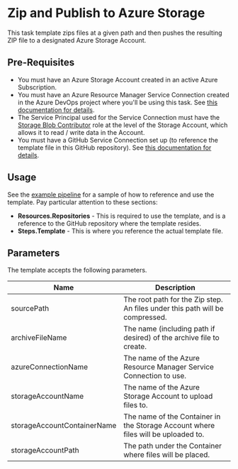 # Zip and Publish to Azure Storage

This task template zips files at a given path and then pushes the resulting ZIP file to a designated Azure Storage Account.

## Pre-Requisites

* You must have an Azure Storage Account created in an active Azure Subscription.
* You must have an Azure Resource Manager Service Connection created in the Azure DevOps project where you'll be using this task. See [this documentation for details](https://docs.microsoft.com/en-us/azure/devops/pipelines/library/service-endpoints?view=azure-devops&tabs=yaml#sep-azure-resource-manager).
* The Service Principal used for the Service Connection must have the [Storage Blob Contributor](https://docs.microsoft.com/en-us/azure/devops/pipelines/library/service-endpoints?view=azure-devops&tabs=yaml#sep-github) role at the level of the Storage Account, which allows it to read / write data in the Account.
* You must have a GitHub Service Connection set up (to reference the template file in this GitHub repository). See [this documentation for details](https://docs.microsoft.com/en-us/azure/devops/pipelines/library/service-endpoints?view=azure-devops&tabs=yaml#sep-github).

## Usage

See the [example pipeline](examples/pipeline.yaml) for a sample of how to reference and use the template. Pay particular attention to these sections:

* **Resources.Repositories** - This is required to use the template, and is a reference to the GitHub repository where the template resides.
* **Steps.Template** - This is where you reference the actual template file.

## Parameters

The template accepts the following parameters.

| Name                  | Description                                                                 |
|-----------------------|-----------------------------------------------------------------------------|
| sourcePath            | The root path for the Zip step. An files under this path will be compressed.|
| archiveFileName       | The name (including path if desired) of the archive file to create.         |
| azureConnectionName   | The name of the Azure Resource Manager Service Connection to use.           |
| storageAccountName    | The name of the Azure Storage Account to upload files to.                   |
| storageAccountContainerName | The name of the Container in the Storage Account where files will be uploaded to. |
| storageAccountPath    | The path under the Container where files will be placed.                    |

